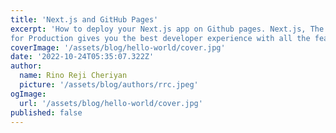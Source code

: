 ```yaml
---
title: 'Next.js and GitHub Pages'
excerpt: 'How to deploy your Next.js app on Github pages. Next.js, The React Framework
for Production gives you the best developer experience with all the features you need for production: hybrid static & server rendering, TypeScript support, smart bundling, route pre-fetching, and more. No config needed.'
coverImage: '/assets/blog/hello-world/cover.jpg'
date: '2022-10-24T05:35:07.322Z'
author:
  name: Rino Reji Cheriyan
  picture: '/assets/blog/authors/rrc.jpeg'
ogImage:
  url: '/assets/blog/hello-world/cover.jpg'
published: false
---
```




